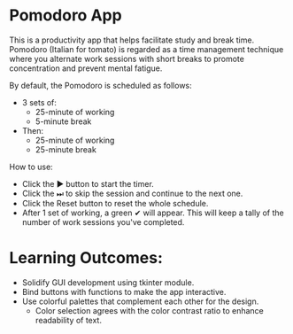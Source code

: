 # Pomodoro App
This is a productivity app that helps facilitate study and break time. Pomodoro (Italian for tomato) is regarded as a 
time management technique where you alternate work sessions with short breaks to promote concentration and prevent 
mental fatigue.

By default, the Pomodoro is scheduled as follows:
- 3 sets of:
  - 25-minute of working
  - 5-minute break
- Then:
  - 25-minute of working
  - 25-minute break

How to use:
- Click the ▶ button to start the timer.
- Click the ⏭ to skip the session and continue to the next one.
- Click the Reset button to reset the whole schedule.
- After 1 set of working, a green ✔ will appear. This will keep a tally of the number of work sessions you've completed.

# Learning Outcomes:
- Solidify GUI development using tkinter module.
- Bind buttons with functions to make the app interactive.
- Use colorful palettes that complement each other for the design.
  - Color selection agrees with the color contrast ratio to enhance readability of text.